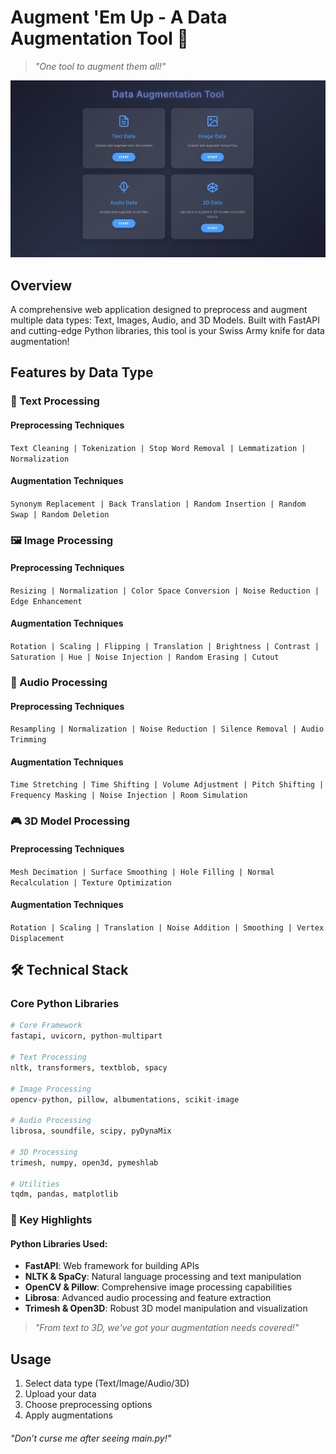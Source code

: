 # Augment 'Em Up - A Data Augmentation Tool 🚀

> *"One tool to augment them all!"*


<p align="center">
  <img src="images/home_page.png" alt="Alt text">
</p>


## Overview
A comprehensive web application designed to preprocess and augment multiple data types: Text, Images, Audio, and 3D Models. Built with FastAPI and cutting-edge Python libraries, this tool is your Swiss Army knife for data augmentation!

## Features by Data Type

### 📝 Text Processing
#### Preprocessing Techniques
`Text Cleaning | Tokenization | Stop Word Removal | Lemmatization | Normalization`

#### Augmentation Techniques
`Synonym Replacement | Back Translation | Random Insertion | Random Swap | Random Deletion`

### 🖼️ Image Processing
#### Preprocessing Techniques
`Resizing | Normalization | Color Space Conversion | Noise Reduction | Edge Enhancement`

#### Augmentation Techniques
`Rotation | Scaling | Flipping | Translation | Brightness | Contrast | Saturation | Hue | Noise Injection | Random Erasing | Cutout`

### 🎵 Audio Processing
#### Preprocessing Techniques
`Resampling | Normalization | Noise Reduction | Silence Removal | Audio Trimming`

#### Augmentation Techniques
`Time Stretching | Time Shifting | Volume Adjustment | Pitch Shifting | Frequency Masking | Noise Injection | Room Simulation`

### 🎮 3D Model Processing
#### Preprocessing Techniques
`Mesh Decimation | Surface Smoothing | Hole Filling | Normal Recalculation | Texture Optimization`

#### Augmentation Techniques
`Rotation | Scaling | Translation | Noise Addition | Smoothing | Vertex Displacement`

## 🛠️ Technical Stack

### Core Python Libraries
```python
# Core Framework
fastapi, uvicorn, python-multipart

# Text Processing
nltk, transformers, textblob, spacy

# Image Processing
opencv-python, pillow, albumentations, scikit-image

# Audio Processing
librosa, soundfile, scipy, pyDynaMix

# 3D Processing
trimesh, numpy, open3d, pymeshlab

# Utilities
tqdm, pandas, matplotlib
```

### 🌟 Key Highlights

#### Python Libraries Used:
- **FastAPI**: Web framework for building APIs
- **NLTK & SpaCy**: Natural language processing and text manipulation
- **OpenCV & Pillow**: Comprehensive image processing capabilities
- **Librosa**: Advanced audio processing and feature extraction
- **Trimesh & Open3D**: Robust 3D model manipulation and visualization

> *"From text to 3D, we've got your augmentation needs covered!"*

## Usage
1. Select data type (Text/Image/Audio/3D)
2. Upload your data
3. Choose preprocessing options
4. Apply augmentations

###### "Don’t curse me after seeing main.py!"

